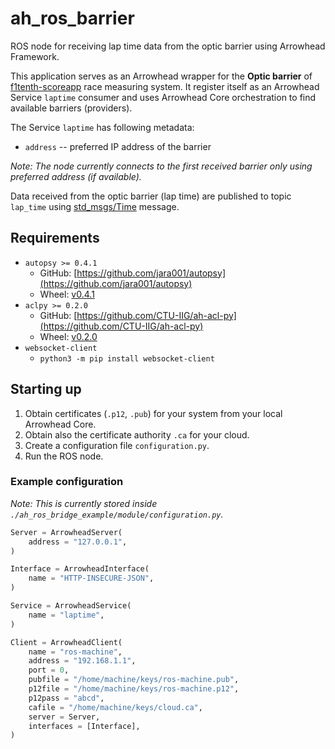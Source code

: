 # ah_ros_barrier
ROS node for receiving lap time data from the optic barrier using Arrowhead Framework.

This application serves as an Arrowhead wrapper for the **Optic barrier** of [f1tenth-scoreapp](https://github.com/CTU-IIG/f1tenth-scoreapp) race measuring system. It register itself as an Arrowhead Service `laptime` consumer and uses Arrowhead Core orchestration to find available barriers (providers).

The Service `laptime` has following metadata:
- `address` -- preferred IP address of the barrier

_Note: The node currently connects to the first received barrier only using preferred address (if available)._

Data received from the optic barrier (lap time) are published to topic `lap_time` using [std_msgs/Time](http://docs.ros.org/en/kinetic/api/std_msgs/html/msg/Time.html) message.


## Requirements
- `autopsy >= 0.4.1`
  - GitHub: [https://github.com/jara001/autopsy](https://github.com/jara001/autopsy)
  - Wheel: [v0.4.1](https://github.com/jara001/autopsy/releases/download/v0.4.1/autopsy-0.4.1-py2.py3-none-any.whl)
- `aclpy >= 0.2.0`
  - GitHub: [https://github.com/CTU-IIG/ah-acl-py](https://github.com/CTU-IIG/ah-acl-py)
  - Wheel: [v0.2.0](https://github.com/jara001/ah-acl-py/releases/download/v0.2.0/aclpy-0.2.0-py3-none-any.whl)
- `websocket-client`
  - `python3 -m pip install websocket-client`


## Starting up

1. Obtain certificates (`.p12`, `.pub`) for your system from your local Arrowhead Core.
2. Obtain also the certificate authority `.ca` for your cloud.
3. Create a configuration file `configuration.py`.
4. Run the ROS node.


### Example configuration
_Note: This is currently stored inside `./ah_ros_bridge_example/module/configuration.py`._

```python
Server = ArrowheadServer(
    address = "127.0.0.1",
)

Interface = ArrowheadInterface(
    name = "HTTP-INSECURE-JSON",
)

Service = ArrowheadService(
    name = "laptime",
)

Client = ArrowheadClient(
    name = "ros-machine",
    address = "192.168.1.1",
    port = 0,
    pubfile = "/home/machine/keys/ros-machine.pub",
    p12file = "/home/machine/keys/ros-machine.p12",
    p12pass = "abcd",
    cafile = "/home/machine/keys/cloud.ca",
    server = Server,
    interfaces = [Interface],
)
```
